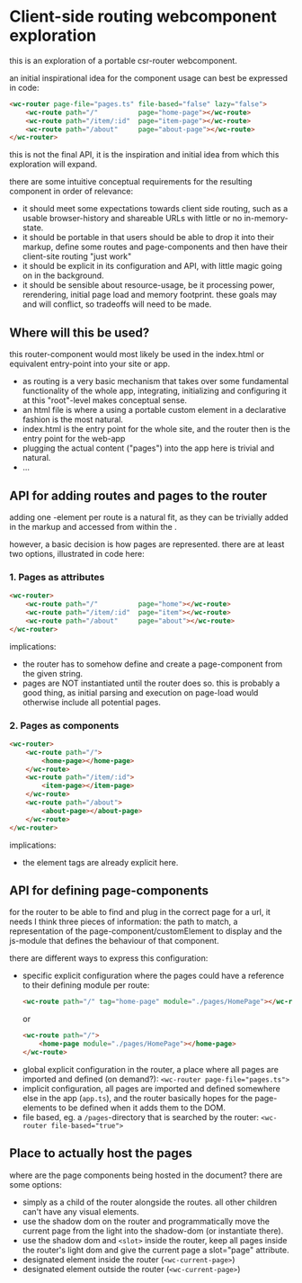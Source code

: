 # Client-side routing webcomponent exploration

this is an exploration of a portable csr-router webcomponent.

an initial inspirational idea for the component usage can best be expressed in code:

```html
<wc-router page-file="pages.ts" file-based="false" lazy="false">
    <wc-route path="/"          page="home-page"></wc-route>
    <wc-route path="/item/:id"  page="item-page"></wc-route>
    <wc-route path="/about"     page="about-page"></wc-route>
</wc-router>
```
this is not the final API, it is the inspiration and initial idea from which this exploration will expand.

there are some intuitive conceptual requirements for the resulting component in order of relevance:

- it should meet some expectations towards client side routing, such as a usable browser-history and shareable URLs with little or no in-memory-state.
- it should be portable in that users should be able to drop it into their markup, define some routes and page-components and then have their client-site routing "just work"
- it should be explicit in its configuration and API, with little magic going on in the background.
- it should be sensible about resource-usage, be it processing power, rerendering, initial page load and memory footprint. these goals may and will conflict, so tradeoffs will need to be made.


## Where will this be used?

this router-component would most likely be used in the index.html or equivalent entry-point into your site or app.

- as routing is a very basic mechanism that takes over some fundamental functionality of the whole app, 
integrating, initializing and configuring it at this "root"-level makes conceptual sense.
- an html file is where a using a portable custom element in a declarative fashion is the most natural.
- index.html is the entry point for the whole site, and the router then is the entry point for the web-app 
- plugging the actual content ("pages") into the app here is trivial and natural.
- ...

## API for adding routes and pages to the router

adding one <wc-route>-element per route is a natural fit, as they can be trivially added in the markup and 
accessed from within the <wc-router>. 

however, a basic decision is how pages are represented. there are at least two options, illustrated in code here:

### 1. Pages as attributes

```html
<wc-router>
    <wc-route path="/"          page="home"></wc-route>
    <wc-route path="/item/:id"  page="item"></wc-route>
    <wc-route path="/about"     page="about"></wc-route>
</wc-router>
```

implications:
- the router has to somehow define and create a page-component from the given string. 
- pages are NOT instantiated until the router does so. this is probably a good thing, as initial parsing and execution on page-load would otherwise include all potential pages.


### 2. Pages as components

```html
<wc-router>
    <wc-route path="/">
        <home-page></home-page>
    </wc-route>
    <wc-route path="/item/:id">
        <item-page></item-page>
    </wc-route>
    <wc-route path="/about">
        <about-page></about-page>
    </wc-route>
</wc-router>
```

implications:
- the element tags are already explicit here.



## API for defining page-components

for the router to be able to find and plug in the correct page for a url, it needs I think three pieces of information: the path to match, a representation of the page-component/customElement to display and the js-module that defines the behaviour of that component.

there are different ways to express this configuration:

+ specific explicit configuration where the pages could have a reference to their defining module per route:
  ```html
  <wc-route path="/" tag="home-page" module="./pages/HomePage"></wc-route>
  ```
  or
  ```html
  <wc-route path="/">
      <home-page module="./pages/HomePage"></home-page>
  </wc-route>
  ```
+ global explicit configuration in the router, a place where all pages are imported and defined (on demand?): `<wc-router page-file="pages.ts">`
+ implicit configuration, all pages are imported and defined somewhere else in the app (`app.ts`), and the router basically hopes for the page-elements to be defined when it adds them to the DOM.
+ file based, eg. a `/pages`-directory that is searched by the router: `<wc-router file-based="true">`


## Place to actually host the pages

where are the page components being hosted in the document? there are some options:

- simply as a child of the router alongside the routes. all other children can't have any visual elements.
- use the shadow dom on the router and programmatically move the current page from the light into the shadow-dom (or instantiate there).
- use the shadow dom and `<slot>` inside the router, keep all pages inside the router's light dom and give the current page a slot="page" attribute.
- designated element inside the router (`<wc-current-page>`)
- designated element outside the router (`<wc-current-page>`)


